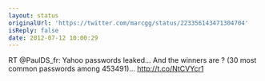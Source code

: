 ```yaml
---
layout: status
originalUrl: 'https://twitter.com/marcgg/status/223356143471304704'
isReply: false
date: 2012-07-12 10:00:29
---
```


RT @PaulDS_fr: Yahoo passwords leaked... And the winners are ? (30 most common passwords among 453491)... http://t.co/NtCVYcr1

